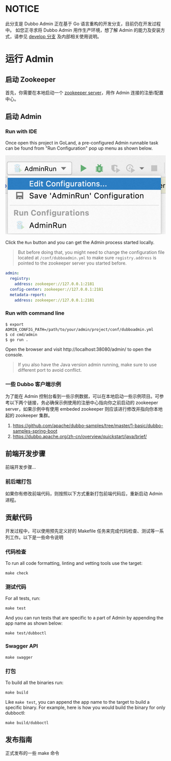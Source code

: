 # NOTICE
此分支是 Dubbo Admin 正在基于 Go 语言重构的开发分支，目前仍在开发过程中。
如您正寻求将 Dubbo Admin 用作生产环境，想了解 Admin 的能力及安装方式，请参见 [develop 分支](https://github.com/apache/dubbo-admin/tree/develop#dubbo-admin) 及内部相关使用说明。

# 运行 Admin
## 启动 Zookeeper
首先，你需要在本地启动一个 [zookeeper server](https://zookeeper.apache.org/doc/current/zookeeperStarted.html)，用作 Admin 连接的注册/配置中心。

## 启动 Admin

### Run with IDE
Once open this project in GoLand, a pre-configured Admin runnable task can be found from "Run Configuration" pop up menu as shown below.

![image.png](docs/images/ide_configuration.png)

Click the `Run` button and you can get the Admin process started locally.

> But before doing that, you might need to change the configuration file located at `/conf/dubboadmin.yml` to make sure `registry.address` is pointed to the zookeeper server you started before.
```yaml
admin:
  registry:
    address: zookeeper://127.0.0.1:2181
  config-center: zookeeper://127.0.0.1:2181
  metadata-report:
    address: zookeeper://127.0.0.1:2181
```

### Run with command line
```shell
$ export ADMIN_CONFIG_PATH=/path/to/your/admin/project/conf/dubboadmin.yml
$ cd cmd/admin
$ go run . 
```

Open the browser and visit http://localhost:38080/admin/ to open the console.

> If you also have the Java version admin running, make sure to use different port to avoid conflict.

### 一些 Dubbo 客户端示例
为了能在 Admin 控制台看到一些示例数据，可以在本地启动一些示例项目。可参考以下两个链接，务必确保示例使用的注册中心指向你之前启动的 zookeeper server，如果示例中有使用 embeded zookeeper 则应该进行修改并指向你本地起的 zookeeper 集群。

1. https://github.com/apache/dubbo-samples/tree/master/1-basic/dubbo-samples-spring-boot
2. https://dubbo.apache.org/zh-cn/overview/quickstart/java/brief/

## 前端开发步骤

前端开发步骤...

### 前后端打包
如果你有修改前端代码，则按照以下方式重新打包前端代码后，重新启动 Admin 进程。

## 贡献代码
开发过程中，可以使用预先定义好的 Makefile 任务来完成代码检查、测试等一系列工作。以下是一些命令说明

### 代码检查
To run all code formatting, linting and vetting tools use the target:

```shell
make check
```

### 测试代码
For all tests, run:

```shell
make test
```

And you can run tests that are specific to a part of Admin by appending the app name as shown below:

```shell
make test/dubboctl
```

### Swagger API
```shell
make swagger
```

### 打包
To build all the binaries run:

```shell
make build
```

Like `make test`, you can append the app name to the target to build a specific binary. For example, here is how you would build the binary for only dubboctl:

```shell
make build/dubboctl
```

## 发布指南
正式发布的一些 make 命令
